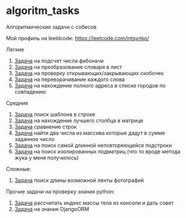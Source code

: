 # algoritm_tasks
Алгоритмические задачи с собесов

Мой профиль на leeldcode: https://leetcode.com/intsynko/

Легкие
1. [Задача](./fibonachi.py) на подсчет числа фибоначи
2. [Задача](./dict_to_list.py) на преобразование словаря в лист
3. [Задача](./check_json.py) на проверку открывающих/закрывающих скобочек
4. [Задача](./reverse_every_word.py) на переворачивание каждого слова
5. [Задача](./find_full_path.py) на нахождение полного адреса в списке городов по совпадению

Средние
1. [Задача](./pattern_index.py) поиск шаблона в строке
2. [Задача](./best_column_with_one.py) на нахождение лучшего столбца в матрице
3. [Задача](./one_edit_apart.py) сравнение строк
4. [Задача](./two_sum.py) найти два числа из массива которые дадут в сумме заданное число
5. [Задача](./len_of_longest_substring.py) на поиск самой длинной неповторяющейся подстроки
6. [Задача](./battle_field.py) на поиск изолированных подматриц (что то вроде метода жука у меня получилось)

Сложные:
1. [Задача](./photos_column.py) поиск длины возможной ленты фотографий

Прочие задачи на проверку знания python:
1. [Задача](./calc_bmi_index.py) рассчитать индекс массы тела из консоли и дать совет
2. [Задача](./python_orm_1.py) на знание DjangoORM
